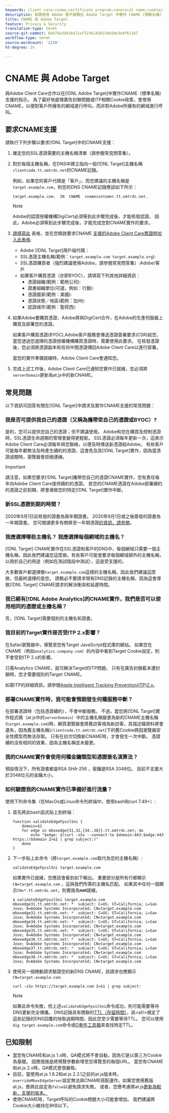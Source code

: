 ```yaml
---
keywords: client care;cname;certificate program;canonical name;cookies;certificate;amc;adobe managed certificate;digicert;domain control validation;dcv
description: 有關使用 Adobe 客戶服務在 Adobe Target 中實作 CNAME (規範名稱) 支援的資訊。
title: CNAME 與 Adobe Target
feature: Privacy & Security
translation-type: tm+mt
source-git-commit: 6bb75e3b818a71af323614d9150e50e3e9f611b7
workflow-type: tm+mt
source-wordcount: '1210'
ht-degree: 2%

---
```



# CNAME 與 Adobe Target

與Adobe Client Care合作以在[!DNL Adobe Target]中實作CNAME（標準名稱）支援的指示。 為了最好地處理廣告封鎖問題或ITP相關Cookie政策，會使用CNAME，以便對客戶所擁有的網域進行呼叫，而非對Adobe所擁有的網域進行呼叫。

## 要求CNAME支援

請執行下列步驟以要求[!DNL Target]中的CNAME支援：

1. 確定您的SSL憑證需要的主機名稱清單（請參閱常見問答集）。

1. 對於每個主機名稱，在DNS中建立指向一般[!DNL Target]主機名稱`clientcode.tt.omtrdc.net`的CNAME記錄。

   例如，如果您的客戶代碼是「客戶」，而您建議的主機名稱是`target.example.com`，則您的DNS CNAME記錄應該如下所示：

   ```
   target.example.com.  IN  CNAME  cnamecustomer.tt.omtrdc.net.
   ```

   >[!NOTE]
   >
   >Adobe的認證授權機構DigiCert必須等到此步驟完成後，才能核發認證。 因此，Adobe必須等到此步驟完成後，才能完成您對CNAME實作的要求。

1. [請填寫此](https://experienceleague.adobe.com/docs/core-services/assets/FPC_Request_Form.xlsx?lang=en) 表格，並在您開啟要求CNAME [支援的Adobe Client Care票證時加入此表格](/help/cmp-resources-and-contact-information.md#reference_ACA3391A00EF467B87930A450050077C):

   * Adobe [!DNL Target]用戶端代碼：
   * SSL憑證主機名稱(範例：`target.example.com target.example.org`):
   * SSL憑證購買者（強烈建議使用Adobe，請參閱常見問答集）:Adobe/客戶
   * 如果客戶購買憑證（亦即BYOC），請填寫下列其他詳細資訊：
      * 憑證組織(範例：範例公司):
      * 證書組織單位(可選，例如：行銷):
      * 憑證國家(範例：美國):
      * 憑證狀態／地區(範例：加州):
      * 認證城市(範例：聖荷西):

1. 如果Adobe要購買憑證，Adobe將與DigiCert合作，在Adobe的生產伺服器上購買及部署您的憑證。

   如果客戶購買憑證(BYOC),Adobe客戶服務會傳送憑證簽署要求(CSR)給您，當您透過您選擇的憑證授權機構購買憑證時，需要使用此要求。 在核發憑證後，您必須將憑證副本和任何中間憑證傳回Adobe Client Care以進行部署。

   當您的實作準備就緒時，Adobe Client Care會通知您。

1. 完成上述工作後，Adobe Client Care已通知您實作已就緒，您必須將`serverDomain`更新為at.js中的新CNAME。

## 常見問題

以下資訊可回答有關在[!DNL Target]中請求及實作CNAME支援的常見問題：

### 我是否可提供我自己的憑證（又稱為攜帶您自己的憑證或BYOC）?

是的，您可以提供您自己的憑證；但不建議使用。 Adobe和您在購買及控制憑證時，SSL憑證生命週期的管理會變得更輕鬆。 SSL憑證必須每年更新一次，這表示Adobe Client Care必須每年與您聯絡，以便及時傳送新憑證給Adobe。 有些客戶可能每年都無法及時產生續約的憑證，這會危及其[!DNL Target]實作，因為當憑證過期時，瀏覽器會拒絕連線。

>[!IMPORTANT]
>
>請注意，如果您要求[!DNL Target]攜帶您自己的憑證CNAME實作，您有責任每年向Adobe Client Care提供續約的憑證。 若您的CNAME憑證在Adobe部署續約的憑證之前到期，將會導致您的特定[!DNL Target]實作中斷。

### 新SSL憑證到期的時間？

2020年9月1日前核發的證書為兩年期證書。 2020年9月1日或之後簽發的證書為一年期證書。 您可閱讀更多有關移至一年期憑證[的資訊，請參閱](https://www.digicert.com/position-on-1-year-certificates)。

### 我應選擇哪些主機名？ 我應選擇每個網域的主機名？

[!DNL Target] CNAME實作在SSL憑證和客戶的DNS中，每個網域只需要一個主機名稱，因此我們建議您這麼做。有些客戶可能會要求每個網域額外的主機名稱，以用於自己的用途（例如在測試階段中測試），這是受支援的。

大多數客戶都選擇像`target.example.com`這樣的主機名稱，因此我們建議這麼做，但最終選擇的是您。 請務必不要請求現有DNS記錄的主機名稱，因為這會導致[!DNL Target] CNAME請求的解決衝突和延遲時間。

### 我已經有[!DNL Adobe Analytics]的CNAME實作，我們是否可以使用相同的憑證或主機名稱？

否，[!DNL Target]需要個別的主機名和證書。

### 我目前的Target實作是否受ITP 2.x影響？

在Safari瀏覽器中，導覽至您有Target JavaScript程式庫的網站。 如果您在CNAME（例如`analytics.company.com`）的內容中看到Target Cookie設定，則不會受到ITP 2.x的影響。

只需Analytics CNAME，就可解決Target的ITP問題。 只有在廣告封鎖藍本遭封鎖時，您才需要個別的Target CNAME。

如需ITP的詳細資訊，請參閱[Apple Intelligent Tracking Prevention(ITP)2.x](/help/c-implementing-target/c-considerations-before-you-implement-target/c-privacy/apple-itp-2x.md)。

### 部署CNAME實作時，我可能會預期發生何種服務中斷？

在部署憑證時（包括憑證續約），不會中斷服務。 不過，當您將[!DNL Target]實作程式碼（at.js中的`serverDomain`）中的主機名稱變更為新的CNAME主機名稱(`target.example.com`)時，網頁瀏覽器會將舊訪客視為新訪客，其描述檔資料將會遺失，因為舊主機名稱(`clientcode.tt.omtrdc.net`)下的舊Cookie將因瀏覽器安全性模型而無法存取。 只有在初次切換新CNAME時，才會發生一次中斷。 憑證續約沒有相同的效果，因為主機名稱並未變更。

### 我的CNAME實作會使用何種金鑰類型和憑證簽名演算法？

預設情況下，所有證書都是RSA SHA-256 ，密鑰是RSA 2048位。 目前不支援大於2048位元的金鑰大小。

### 如何驗證我的CNAME實作已準備好進行流量？

使用下列命令集（在MacOs或Linux命令列終端中，使用bash和curl 7.49+）:

1. 首先將此bash函式貼上到終端：

   ```
   function validateEdgeFpsslSni {
       domain=$1
       for edge in mboxedge{31,32,{34..38}}.tt.omtrdc.net; do
           echo "$edge: $(curl -sSv --connect-to $domain:443:$edge:443 https://$domain 2>&1 | grep subject:)"
       done
   }
   ```

1. 下一步貼上此命令（將`target.example.com`取代為您的主機名稱）:

   ```
   validateEdgeFpsslSni target.example.com
   ```

   如果實作已就緒，您應該會看到如下輸出。 重要部分是所有行都顯示`CN=target.example.com` ，這與我們所需的主機名匹配。 如果其中任何一個顯示`CN=*.tt.omtrdc.net`，則實施為&#x200B;**not**&#x200B;就緒。

   ```
   $ validateEdgeFpsslSni target.example.com
   mboxedge31.tt.omtrdc.net: *  subject: C=US; ST=California; L=San Jose; O=Adobe Systems Incorporated; CN=target.example.com
   mboxedge32.tt.omtrdc.net: *  subject: C=US; ST=California; L=San Jose; O=Adobe Systems Incorporated; CN=target.example.com
   mboxedge34.tt.omtrdc.net: *  subject: C=US; ST=California; L=San Jose; O=Adobe Systems Incorporated; CN=target.example.com
   mboxedge35.tt.omtrdc.net: *  subject: C=US; ST=California; L=San Jose; O=Adobe Systems Incorporated; CN=target.example.com
   mboxedge36.tt.omtrdc.net: *  subject: C=US; ST=California; L=San Jose; O=Adobe Systems Incorporated; CN=target.example.com
   mboxedge37.tt.omtrdc.net: *  subject: C=US; ST=California; L=San Jose; O=Adobe Systems Incorporated; CN=target.example.com
   mboxedge38.tt.omtrdc.net: *  subject: C=US; ST=California; L=San Jose; O=Adobe Systems Incorporated; CN=target.example.com
   ```

1. 使用另一個捲動請求驗證您的新DNS CNAME，該請求也應顯示`CN=target.example.com`:

   ```
   curl -sSv https://target.example.com 2>&1 | grep subject:
   ```

   >[!NOTE]
   >
   >如果此命令失敗，但上述`validateEdgeFpsslSni`命令成功，則可能需要等待DNS更新完全傳播。 DNS記錄具有關聯的[TTL（存留時間）](https://en.wikipedia.org/wiki/Time_to_live#DNS_records)，該&lt;a1/>規定了這些記錄的DNS回覆的快取過期時間，因此您至少需要等待TTL。 您可以使用`dig target.example.com`命令或[G套件工具箱](https://toolbox.googleapps.com/apps/dig/#CNAME)來查找特定TTL。

## 已知限制

* 當您有CNAME和at.js 1.x時，QA模式將不會自黏，因為它是以第三方Cookie為基礎。 因應措施是將預覽參數新增至您導覽至的每個URL。 當您有CNAME和at.js 2.x時，QA模式會很嚴格。
* 目前，當使用at.js 1.8.2和at.js 2.3.1之前的at.js版本時，`overrideMboxEdgeServer`設定無法與CNAME搭配運作。如果您使用舊版at.js，應將此設定為`false`以避免請求失敗。 或者，您應考慮將at.js[更新為較新、支援的版本。](/help/c-implementing-target/c-implementing-target-for-client-side-web/target-atjs-versions.md)
* 使用CNAME時，Target呼叫的Cookie標題大小可能會增加。 我們建議將Cookie大小維持在8KB以下。
